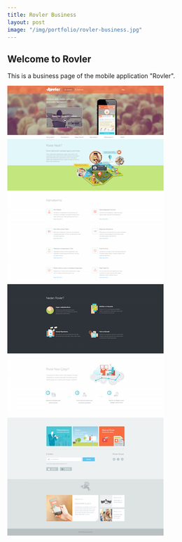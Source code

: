 ```yaml
---
title: Rovler Business
layout: post
image: "/img/portfolio/rovler-business.jpg"
---
```


## Welcome to Rovler

This is a business page of the mobile application "Rovler".

<img src="/img/portfolio/rovler-business.jpg" />
